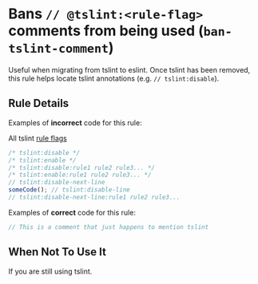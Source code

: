 # Bans `// @tslint:<rule-flag>` comments from being used (`ban-tslint-comment`)

Useful when migrating from tslint to eslint. Once tslint has been removed, this rule helps locate tslint annotations (e.g. `// tslint:disable`).

## Rule Details

Examples of **incorrect** code for this rule:

All tslint [rule flags](https://palantir.github.io/tslint/usage/rule-flags/)

```js
/* tslint:disable */
/* tslint:enable */
/* tslint:disable:rule1 rule2 rule3... */
/* tslint:enable:rule1 rule2 rule3... */
// tslint:disable-next-line
someCode(); // tslint:disable-line
// tslint:disable-next-line:rule1 rule2 rule3...
```

Examples of **correct** code for this rule:

```js
// This is a comment that just happens to mention tslint
```

## When Not To Use It

If you are still using tslint.
